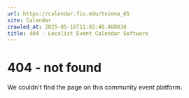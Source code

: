 ```yaml
---
url: https://calendar.fiu.edu/tviena_65
site: Calendar
crawled_at: 2025-05-16T11:03:48.488038
title: 404 - Localist Event Calendar Software
---
```


# 404 - not found
We couldn't find the page on this community event platform.
